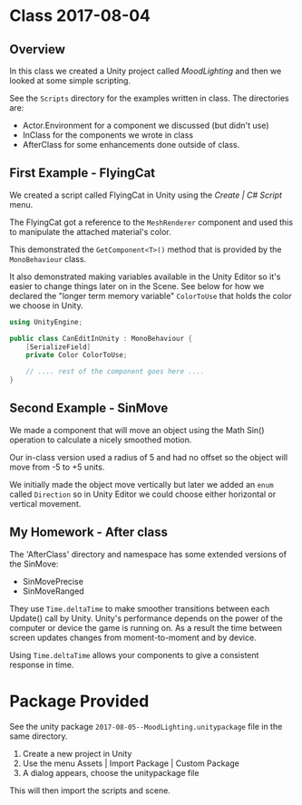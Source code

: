 # Class 2017-08-04

## Overview
In this class we created a Unity project called 
*MoodLighting* and then we looked at some simple
scripting.

See the `Scripts` directory for the examples
written in class.  The directories are:
- Actor.Environment for a component we discussed (but didn't use)
- InClass for the components we wrote in class
- AfterClass for some enhancements done outside of
class.

## First Example - FlyingCat
We created a script called FlyingCat in Unity
using the *Create | C# Script* menu.

The FlyingCat got a reference to the `MeshRenderer` component and used this to manipulate the attached
material's color.

This demonstrated the `GetComponent<T>()` method that
is provided by the `MonoBehaviour` class.

It also demonstrated making variables available
in the Unity Editor so it's easier to change
things later on in the Scene.  See below for how
we declared the "longer term memory variable" `ColorToUse` that holds the color we choose in Unity.

```cs
using UnityEngine;

public class CanEditInUnity : MonoBehaviour {
    [SerializeField]
    private Color ColorToUse;

    // .... rest of the component goes here ....
}
```

## Second Example - SinMove
We made a component that will move an object using
the Math Sin() operation to calculate a nicely
smoothed motion.

Our in-class version used a radius of 5 and had no
offset so the object will move from -5 to +5 units.

We initially made the object move vertically but
later we added an `enum` called `Direction` so
in Unity Editor we could choose either horizontal
or vertical movement.

## My Homework - After class
The 'AfterClass' directory and namespace
has some extended versions of the SinMove:
- SinMovePrecise
- SinMoveRanged

They use `Time.deltaTime` to make smoother transitions between each Update() call by Unity.
Unity's performance depends on the power of the
computer or device the game is running on.  As a result the time between screen updates changes from moment-to-moment and by device.

Using `Time.deltaTime` allows your components to give
a consistent response in time.

# Package Provided
See the unity package `2017-08-05--MoodLighting.unitypackage` file in
the same directory.

1. Create a new project in Unity
1. Use the menu Assets | Import Package | Custom Package
1. A dialog appears, choose the unitypackage file

This will then import the scripts and scene.
